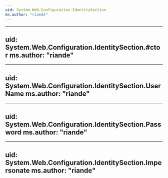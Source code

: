 ```yaml
---
uid: System.Web.Configuration.IdentitySection
ms.author: "riande"
---
```


---
uid: System.Web.Configuration.IdentitySection.#ctor
ms.author: "riande"
---

---
uid: System.Web.Configuration.IdentitySection.UserName
ms.author: "riande"
---

---
uid: System.Web.Configuration.IdentitySection.Password
ms.author: "riande"
---

---
uid: System.Web.Configuration.IdentitySection.Impersonate
ms.author: "riande"
---
